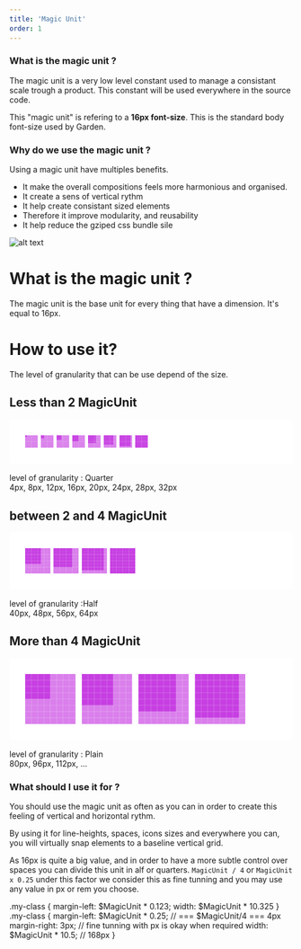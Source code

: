 ```yaml
---
title: 'Magic Unit'
order: 1
---
```


### What is the magic unit ?

The magic unit is a very low level constant used to manage a consistant scale trough a product.
This constant will be used everywhere in the source code.

This "magic unit" is refering to a **16px font-size**. This is the standard body font-size used by Garden.

### Why do we use the magic unit ?

Using a magic unit have multiples benefits.

- It make the overall compositions feels more harmonious and organised.
- It create a sens of vertical rythm
- It help create consistant sized elements
- Therefore it improve modularity, and reusability
- It help reduce the gziped css bundle sile

![alt text](magicunit.png)

# What is the magic unit ?
The magic unit is the base unit for every thing that have a dimension. 
It's equal to 16px.

# How to use it?
The level of granularity that can be use depend of the size.

## Less than 2 MagicUnit
![alt text](1-4-MagicUnit.png)

level of granularity : Quarter</br>
4px, 8px, 12px, 16px, 20px, 24px, 28px, 32px

## between 2 and 4 MagicUnit
![alt text](1-2-MagicUnit.png)

level of granularity :Half</br>
40px, 48px, 56px, 64px

## More than 4 MagicUnit
![alt text](Plain-MagicUnit.png)

level of granularity : Plain</br>
80px, 96px, 112px, ...

### What should I use it for ?

You should use the magic unit as often as you can in order to create this feeling of vertical and horizontal rythm.

By using it for line-heights, spaces, icons sizes and everywhere you can, you will virtually snap elements to a baseline vertical grid.

As 16px is quite a big value, and in order to have a more subtle control over spaces you can divide this unit in alf or quarters. `MagicUnit / 4` or `MagicUnit x 0.25`
under this factor we consider this as fine tunning and you may use any value in px or rem you choose.

<hint type="dont" content-type="css" title="Do not use less than 0.25 Magic Unit increments">
.my-class {
  margin-left: $MagicUnit * 0.123;
  width: $MagicUnit * 10.325
}
</hint>

<hint type="do" content-type="css" title="You can still use px for fine-tunning">
.my-class {
  margin-left: $MagicUnit * 0.25; // === $MagicUnit/4 === 4px
  margin-right: 3px; // fine tunning with px is okay when required
  width: $MagicUnit * 10.5; // 168px
}
</hint>

